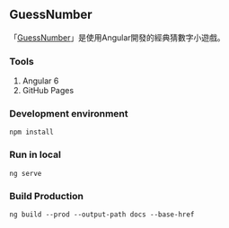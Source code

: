 ## GuessNumber
「[GuessNumber](https://mrcutejacky.github.io/mcj-guessnumber/)」是使用Angular開發的經典猜數字小遊戲。

### Tools
1. Angular 6
2. GitHub Pages

### Development environment
```console
npm install
```

### Run in local
```console
ng serve
```

### Build Production
```console
ng build --prod --output-path docs --base-href
```
